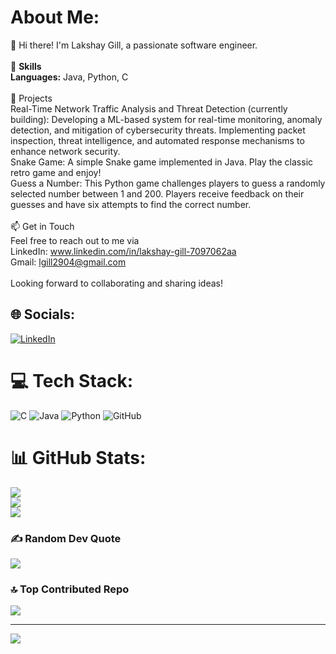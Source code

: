 #  About Me:
👋 Hi there! I'm Lakshay Gill, a passionate software engineer.<br><br>💼 <b>Skills</b><br><b>Languages:</b> Java, Python, C<br><br>🚀 Projects<br>Real-Time Network Traffic Analysis and Threat Detection (currently building): Developing a ML-based system for real-time monitoring, anomaly detection, and mitigation of cybersecurity threats. Implementing packet inspection, threat intelligence, and automated response mechanisms to enhance network security.<br>Snake Game: A simple Snake game implemented in Java. Play the classic retro game and enjoy!<br>Guess a Number: This Python game challenges players to guess a randomly selected number between 1 and 200. Players receive feedback on their<br>guesses and have six attempts to find the correct number.<br><br>📫 Get in Touch<br>Feel free to reach out to me via<br>LinkedIn: www.linkedin.com/in/lakshay-gill-7097062aa<br>Gmail: lgill2904@gmail.com<br><br>Looking forward to collaborating and sharing ideas!


## 🌐 Socials:
[![LinkedIn](https://img.shields.io/badge/LinkedIn-%230077B5.svg?logo=linkedin&logoColor=white)](https://linkedin.com/in/www.linkedin.com/in/lakshay-gill-7097062aa) 

# 💻 Tech Stack:
![C](https://img.shields.io/badge/c-%2300599C.svg?style=for-the-badge&logo=c&logoColor=white) ![Java](https://img.shields.io/badge/java-%23ED8B00.svg?style=for-the-badge&logo=openjdk&logoColor=white) ![Python](https://img.shields.io/badge/python-3670A0?style=for-the-badge&logo=python&logoColor=ffdd54) ![GitHub](https://img.shields.io/badge/github-%23121011.svg?style=for-the-badge&logo=github&logoColor=white)
# 📊 GitHub Stats:
![](https://github-readme-stats.vercel.app/api?username=lakshay2919&theme=radical&hide_border=false&include_all_commits=true&count_private=true)<br/>
![](https://github-readme-streak-stats.herokuapp.com/?user=lakshay2919&theme=radical&hide_border=false)<br/>
![](https://github-readme-stats.vercel.app/api/top-langs/?username=lakshay2919&theme=radical&hide_border=false&include_all_commits=true&count_private=true&layout=compact)

### ✍️ Random Dev Quote
![](https://quotes-github-readme.vercel.app/api?type=horizontal&theme=radical)

### 🔝 Top Contributed Repo
![](https://github-contributor-stats.vercel.app/api?username=lakshay2919&limit=5&theme=dark&combine_all_yearly_contributions=true)

---
[![](https://visitcount.itsvg.in/api?id=lakshay2919&icon=0&color=0)](https://visitcount.itsvg.in)

<!-- Proudly created with GPRM ( https://gprm.itsvg.in ) -->
